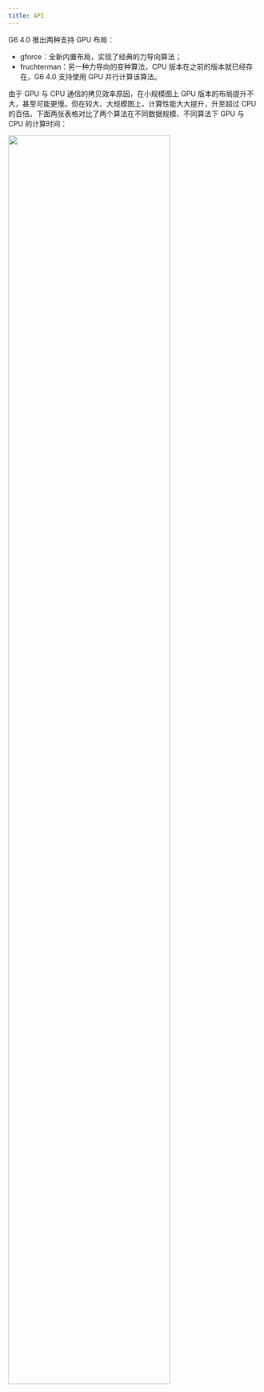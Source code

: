 ```yaml
---
title: API
---
```


G6 4.0 推出两种支持 GPU 布局：

- gforce：全新内置布局，实现了经典的力导向算法；
- fruchterman：另一种力导向的变种算法，CPU 版本在之前的版本就已经存在，G6 4.0 支持使用 GPU 并行计算该算法。

由于 GPU 与 CPU 通信的拷贝效率原因，在小规模图上 GPU 版本的布局提升不大，甚至可能更慢。但在较大、大规模图上，计算性能大大提升，升至超过 CPU 的百倍。下面两张表格对比了两个算法在不同数据规模、不同算法下 GPU 与 CPU 的计算时间：

<img src='https://gw.alipayobjects.com/mdn/rms_f8c6a0/afts/img/A*4ogTQKrWhIkAAAAAAAAAAAAAARQnAQ' width='80%' alt=''/>

